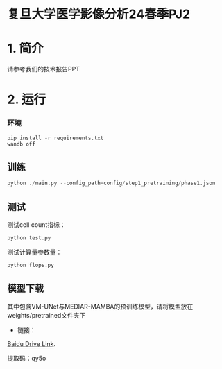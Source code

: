 
# **复旦大学医学影像分析24春季PJ2**


# 1. 简介
请参考我们的技术报告PPT

# 2. 运行

### **环境**

```
pip install -r requirements.txt
wandb off
```

## 训练


```python
python ./main.py --config_path=config/step1_pretraining/phase1.json
```


## 测试

测试cell count指标：

```python
python test.py
```

测试计算量参数量：

```python
python flops.py
```

## 模型下载

其中包含VM-UNet与MEDIAR-MAMBA的预训练模型，请将模型放在weights/pretrained文件夹下

- 链接：

[Baidu Drive Link](https://pan.baidu.com/s/1olRlmWP6LuXWem6zF4Q9zA?pwd=qy5o).

提取码：qy5o



